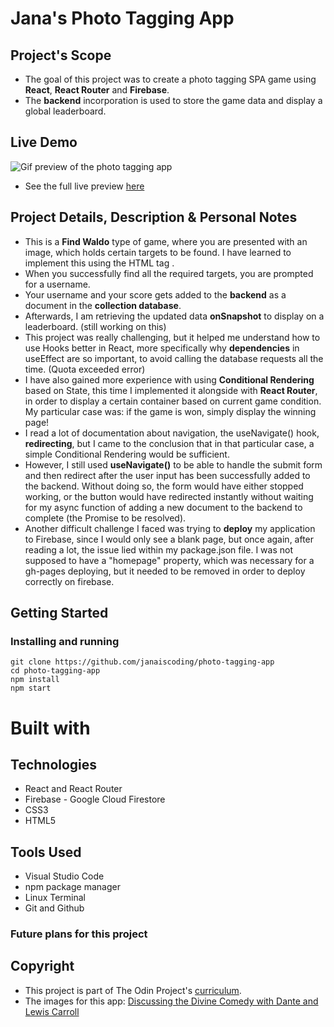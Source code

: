 # Jana's Photo Tagging App

## Project's Scope

- The goal of this project was to create a photo tagging SPA game using **React**, **React Router** and **Firebase**.
- The **backend** incorporation is used to store the game data and display a global leaderboard.

## Live Demo

![Gif preview of the photo tagging app]()

- See the full live preview [here](https://janaiscoding.github.io/photo-tagging-app/)

## Project Details, Description & Personal Notes

- This is a **Find Waldo** type of game, where you are presented with an image, which holds certain targets to be found. I have learned to implement this using the HTML tag <map>.
- When you successfully find all the required targets, you are prompted for a username.
- Your username and your score gets added to the **backend** as a document in the **collection database**.
- Afterwards, I am retrieving the updated data **onSnapshot** to display on a leaderboard. (still working on this)
- This project was really challenging, but it helped me understand how to use Hooks better in React, more specifically why **dependencies** in useEffect are so important, to avoid calling the database requests all the time. (Quota exceeded error)
- I have also gained more experience with using **Conditional Rendering** based on State, this time I implemented it alongside with **React Router**, in order to display a certain container based on current game condition. My particular case was: if the game is won, simply display the winning page!
- I read a lot of documentation about navigation, the useNavigate() hook, **redirecting**, but I came to the conclusion that in that particular case, a simple Conditional Rendering would be sufficient.
- However, I still used **useNavigate()** to be able to handle the submit form and then redirect after the user input has been successfully added to the backend. Without doing so, the form would have either stopped working, or the button would have redirected instantly without waiting for my async function of adding a new document to the backend to complete (the Promise to be resolved).
- Another difficult challenge I faced was trying to **deploy** my application to Firebase, since I would only see a blank page, but once again, after reading a lot, the issue lied within my package.json file. I was not supposed to have a "homepage" property, which was necessary for a gh-pages deploying, but it needed to be removed in order to deploy correctly on firebase.

## Getting Started

### Installing and running

```
git clone https://github.com/janaiscoding/photo-tagging-app
cd photo-tagging-app
npm install
npm start
```

# Built with

## Technologies

- React and React Router
- Firebase - Google Cloud Firestore
- CSS3
- HTML5

## Tools Used

- Visual Studio Code
- npm package manager
- Linux Terminal
- Git and Github

### Future plans for this project

## Copyright

- This project is part of The Odin Project's [curriculum](https://www.theodinproject.com/lessons/node-path-javascript-where-s-waldo-a-photo-tagging-app).
- The images for this app: [Discussing the Divine Comedy with Dante and Lewis Carroll](https://www.lewiscarroll.org/2012/07/06/discussing-the-divine-comedy-with-dante-and-lewis-carroll/)
